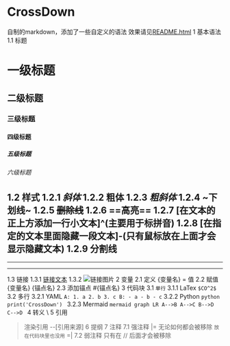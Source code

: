 # CrossDown
自制的markdown，添加了一些自定义的语法
效果请见[README.html](https://github.com/CrossDark/CrossDown/blob/main/README.html)
1 基本语法
1.1 标题
# 一级标题
## 二级标题
### 三级标题
#### 四级标题
##### 五级标题
###### 六级标题
1.2 样式
1.2.1 *斜体*
1.2.2 **粗体**
1.2.3 ***粗斜体***
1.2.4 ~下划线~
1.2.5 ~~删除线~~
1.2.6 ==高亮==
1.2.7 [在文本的正上方添加一行小文本]^(主要用于标拼音)
1.2.8 [在指定的文本里面隐藏一段文本]-(只有鼠标放在上面才会显示隐藏文本)
1.2.9 分割线
---
___
***
1.3 链接
1.3.1 [链接文本](链接地址)
1.3.2 ![链接图片](链接地址)
2 变量
2.1 定义
{变量名} = 值
2.2 赋值
{变量名} {锚点名}
2.3 添加锚点
#{锚点名}
3 代码块
3.1 `单行`
3.1.1 LaTex
`$CO^2$`
3.2 多行
3.2.1 YAML
`
A:
    1. a
    2. b
    3. c
B:
    - a
    - b
    - c
`
3.2.2 Python
`python
print('CrossDown')
`
3.2.3 Mermaid
`mermaid
graph LR
    A-->B
    A-->C
    B-->D
    C-->D
`
4 转义
\\
5 引用
> 渲染引用 --[引用来源]
6 提纲
7 注释
7.1 强注释
|=
无论如何都会被移除
`放在代码块里也没用`
=|
7.2 弱注释
只有在 // 后面才会被移除
